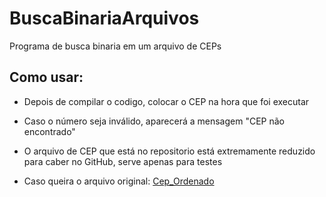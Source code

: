 # BuscaBinariaArquivos
Programa de busca binaria em um arquivo de CEPs

## Como usar:

* Depois de compilar o codigo, colocar o CEP na hora que foi executar

* Caso o número seja inválido, aparecerá a mensagem "CEP não encontrado"

* O arquivo de CEP que está no repositorio está extremamente reduzido para caber no GitHub, serve apenas para testes

* Caso queira o arquivo original: [Cep_Ordenado](https://drive.google.com/file/d/1GxfaSah2gAKgfbZngIdaiUj0sd8FdxBR/view?usp=sharing)

